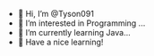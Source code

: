 - 👋 Hi, I’m @Tyson091
- 👀 I’m interested in Programming ...
- 🌱 I’m currently learning Java...
- 💞️ Have a nice learning!

<!---
Tyson091/Tyson091 is a ✨ special ✨ repository because its `README.md` (this file) appears on your GitHub profile.
You can click the Preview link to take a look at your changes.
--->

